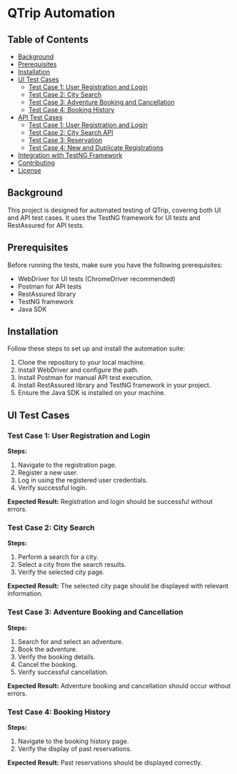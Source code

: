 # QTrip Automation

## Table of Contents
- [Background](#background)
- [Prerequisites](#prerequisites)
- [Installation](#installation)
- [UI Test Cases](#ui-test-cases)
  - [Test Case 1: User Registration and Login](#test-case-1-user-registration-and-login)
  - [Test Case 2: City Search](#test-case-2-city-search)
  - [Test Case 3: Adventure Booking and Cancellation](#test-case-3-adventure-booking-and-cancellation)
  - [Test Case 4: Booking History](#test-case-4-booking-history)
- [API Test Cases](#api-test-cases)
  - [Test Case 1: User Registration and Login](#test-case-1-user-registration-and-login-1)
  - [Test Case 2: City Search API](#test-case-2-city-search-api)
  - [Test Case 3: Reservation](#test-case-3-reservation)
  - [Test Case 4: New and Duplicate Registrations](#test-case-4-new-and-duplicate-registrations)
- [Integration with TestNG Framework](#integration-with-testng-framework)
- [Contributing](#contributing)
- [License](#license)

## Background
This project is designed for automated testing of QTrip, covering both UI and API test cases. It uses the TestNG framework for UI tests and RestAssured for API tests.

## Prerequisites
Before running the tests, make sure you have the following prerequisites:
- WebDriver for UI tests (ChromeDriver recommended)
- Postman for API tests
- RestAssured library
- TestNG framework
- Java SDK

## Installation
Follow these steps to set up and install the automation suite:
1. Clone the repository to your local machine.
2. Install WebDriver and configure the path.
3. Install Postman for manual API test execution.
4. Install RestAssured library and TestNG framework in your project.
5. Ensure the Java SDK is installed on your machine.

## UI Test Cases

### Test Case 1: User Registration and Login
**Steps:**
1. Navigate to the registration page.
2. Register a new user.
3. Log in using the registered user credentials.
4. Verify successful login.

**Expected Result:**
Registration and login should be successful without errors.

### Test Case 2: City Search
**Steps:**
1. Perform a search for a city.
2. Select a city from the search results.
3. Verify the selected city page.

**Expected Result:**
The selected city page should be displayed with relevant information.

### Test Case 3: Adventure Booking and Cancellation
**Steps:**
1. Search for and select an adventure.
2. Book the adventure.
3. Verify the booking details.
4. Cancel the booking.
5. Verify successful cancellation.

**Expected Result:**
Adventure booking and cancellation should occur without errors.

### Test Case 4: Booking History
**Steps:**
1. Navigate to the booking history page.
2. Verify the display of past reservations.

**Expected Result:**
Past reservations should be displayed correctly.
